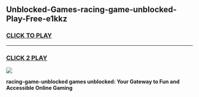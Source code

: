 
## Unblocked-Games-racing-game-unblocked-Play-Free-e1kkz
<h3>
<a href="https://premium76.site?title=racing-game-unblocked&ref=17A">CLICK TO PLAY</a></h3>
<hr>

<h3>
<a href="https://premium76.site?title=racing-game-unblocked&ref=17A">CLICK 2 PLAY</a>
  
</h3>

<a href="https://premium76.site?title=racing-game-unblocked&ref=17A"><img src="https://clearcache.store/games.png"></a>


**racing-game-unblocked games unblocked: Your Gateway to Fun and Accessible Online Gaming**
